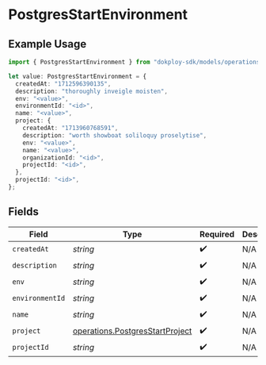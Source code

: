# PostgresStartEnvironment

## Example Usage

```typescript
import { PostgresStartEnvironment } from "dokploy-sdk/models/operations";

let value: PostgresStartEnvironment = {
  createdAt: "1712596390135",
  description: "thoroughly inveigle moisten",
  env: "<value>",
  environmentId: "<id>",
  name: "<value>",
  project: {
    createdAt: "1713960768591",
    description: "worth showboat soliloquy proselytise",
    env: "<value>",
    name: "<value>",
    organizationId: "<id>",
    projectId: "<id>",
  },
  projectId: "<id>",
};
```

## Fields

| Field                                                                              | Type                                                                               | Required                                                                           | Description                                                                        |
| ---------------------------------------------------------------------------------- | ---------------------------------------------------------------------------------- | ---------------------------------------------------------------------------------- | ---------------------------------------------------------------------------------- |
| `createdAt`                                                                        | *string*                                                                           | :heavy_check_mark:                                                                 | N/A                                                                                |
| `description`                                                                      | *string*                                                                           | :heavy_check_mark:                                                                 | N/A                                                                                |
| `env`                                                                              | *string*                                                                           | :heavy_check_mark:                                                                 | N/A                                                                                |
| `environmentId`                                                                    | *string*                                                                           | :heavy_check_mark:                                                                 | N/A                                                                                |
| `name`                                                                             | *string*                                                                           | :heavy_check_mark:                                                                 | N/A                                                                                |
| `project`                                                                          | [operations.PostgresStartProject](../../models/operations/postgresstartproject.md) | :heavy_check_mark:                                                                 | N/A                                                                                |
| `projectId`                                                                        | *string*                                                                           | :heavy_check_mark:                                                                 | N/A                                                                                |